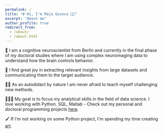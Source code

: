 ```yaml
---
permalink: /
title: "# Hi, I'm Maja Guseva 👋🏻"
excerpt: "About me"
author_profile: true
redirect_from: 
  - /about/
  - /about.html
---
```



🧠 I am a cognitive neuroscientist from Berlin and currently in the final phase of my doctoral studies where I am using complex neuroimaging data to understand how the brain controls behavior. 

💬 I find great joy in extracting relevant insights from large datasets and communicating them to the target audience. 

💪🏻 As an autodidact by nature I am never afraid to teach myself challenging new methods. 

👩🏻‍💻 My goal is to focus my analytical skills in the field of data science. I love working with Python, SQL, Matlab - Check out my personal and doctoral programming projects [here](https://m-guseva.github.io/portfolio/).

🖌 If I'm not working on some Python project, I'm spending my time creating [art](https://www.instagram.com/gajamuseva/).
